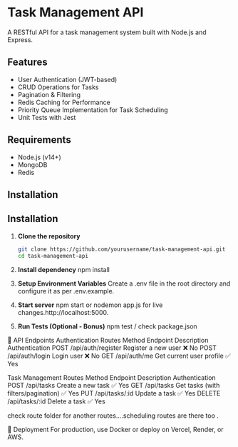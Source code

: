 # Task Management API

A RESTful API for a task management system built with Node.js and Express.

## Features

- User Authentication (JWT-based)
- CRUD Operations for Tasks
- Pagination & Filtering
- Redis Caching for Performance
- Priority Queue Implementation for Task Scheduling
- Unit Tests with Jest

## Requirements

- Node.js (v14+)
- MongoDB
- Redis

## Installation

## Installation

1. **Clone the repository**  
   ```sh
   git clone https://github.com/yourusername/task-management-api.git
   cd task-management-api

2. **Install dependency**
    npm install 

3. **Setup Environment Variables**
    Create a .env file in the root directory and configure it as per .env.example.

4. **Start server**
    npm start or nodemon app.js for live changes.http://localhost:5000.

5.  **Run Tests (Optional - Bonus)**
    npm test / check package.json 


🔗 API Endpoints
Authentication Routes
Method	    Endpoint	     Description   	   Authentication
POST	 /api/auth/register	Register a new user 	❌ No
POST	 /api/auth/login	Login user	                ❌ No
GET	    /api/auth/me	   Get current user profile     	✅ Yes



Task Management Routes
Method	Endpoint	Description	Authentication
POST	/api/tasks	Create a new task	✅ Yes
GET	/api/tasks	Get tasks (with filters/pagination)	✅ Yes
PUT	/api/tasks/:id	Update a task	✅ Yes
DELETE	/api/tasks/:id	Delete a task	✅ Yes

check route folder for another routes....scheduling routes are there too . 


🚀 Deployment
For production, use Docker or deploy on Vercel, Render, or AWS.

